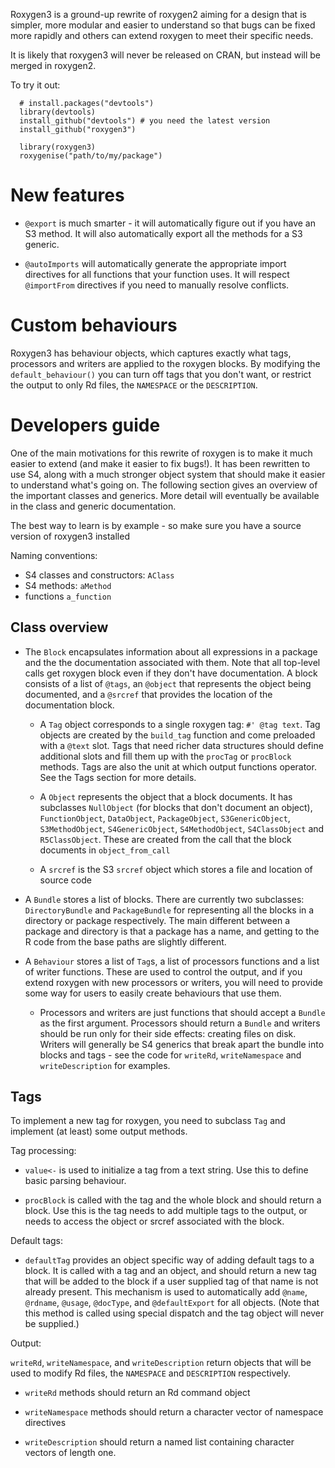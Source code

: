 Roxygen3 is a ground-up rewrite of roxygen2 aiming for a design that is simpler, more modular and easier to understand so that bugs can be fixed more rapidly and others can extend roxygen to meet their specific needs.  

It is likely that roxygen3 will never be released on CRAN, but instead will be merged in roxygen2.

To try it out:

      # install.packages("devtools")
      library(devtools)
      install_github("devtools") # you need the latest version
      install_github("roxygen3")
      
      library(roxygen3)
      roxygenise("path/to/my/package")

# New features

* `@export` is much smarter - it will automatically figure out if you have an
  S3 method. It will also automatically export all the methods for a S3
  generic.

* `@autoImports` will automatically generate the appropriate import directives
  for all functions that your function uses. It will respect `@importFrom`
  directives if you need to manually resolve conflicts.

# Custom behaviours

Roxygen3 has behaviour objects, which captures exactly what tags, processors and writers are applied to the roxygen blocks. By modifying the `default_behaviour()` you can turn off tags that you don't want, or restrict the output to only Rd files, the `NAMESPACE` or the `DESCRIPTION`.

# Developers guide

One of the main motivations for this rewrite of roxygen is to make it much easier to extend (and make it easier to fix bugs!). It has been rewritten to use S4, along with a much stronger object system that should make it easier to understand what's going on. The following section gives an overview of the important classes and generics. More detail will eventually be available in the class and generic documentation.

The best way to learn is by example - so make sure you have a source version of roxygen3 installed 

Naming conventions: 

* S4 classes and constructors: `AClass`
* S4 methods: `aMethod`
* functions `a_function`

## Class overview

* The `Block` encapsulates information about all expressions in a package
  and the the documentation associated with them. Note that all top-level
  calls get roxygen block even if they don't have documentation. A block
  consists of a list of `@tags`, an `@object` that represents the object being
  documented, and a `@srcref` that provides the location of the documentation
  block.

  * A `Tag` object corresponds to a single roxygen tag: `#' @tag text`. Tag
    objects are created by the `build_tag` function and come preloaded with a
    `@text` slot. Tags that need richer data structures should define
    additional slots and fill them up with the `procTag` or `procBlock`
    methods. Tags are also the unit at which output functions operator. See
    the Tags section for more details.

  * A `Object` represents the object that a block documents. It has
    subclasses `NullObject` (for blocks that don't document an object),
    `FunctionObject`, `DataObject`, `PackageObject`, `S3GenericObject`,
    `S3MethodObject`, `S4GenericObject`, `S4MethodObject`, `S4ClassObject` and
    `R5ClassObject`. These are created from the call that the block documents
    in `object_from_call`

  * A `srcref` is the S3 `srcref` object which stores a file and location of
    source code

* A `Bundle` stores a list of blocks. There are currently two subclasses:
  `DirectoryBundle` and `PackageBundle` for representing all the blocks in a directory
  or package respectively. The main different between a package and directory
  is that a package has a name, and getting to the R code from the base paths
  are slightly different.

* A `Behaviour` stores a list of `Tag`s, a list of processors functions
  and a list of writer functions. These are used to control the output, and if
  you extend roxygen with new processors or writers, you will need to provide
  some way for users to easily create behaviours that use them.

  * Processors and writers are just functions that should accept a
    `Bundle` as the first argument. Processors should return a
    `Bundle` and writers should be run only for their side effects:
    creating files on disk. Writers will generally be S4 generics that break
    apart the bundle into blocks and tags - see the code for `writeRd`,
    `writeNamespace` and `writeDescription` for examples.

## Tags

To implement a new tag for roxygen, you need to subclass `Tag` and implement (at least) some output methods.

Tag processing:

* `value<-` is used to initialize a tag from a text string. Use this to define 
  basic parsing behaviour.

* `procBlock` is called with the tag and the whole block and should return a
  block. Use this is the tag needs to add multiple tags to the output, or
  needs to access the object or srcref associated with the block.

Default tags:

* `defaultTag` provides an object specific way of adding default tags to a
  block. It is called with a tag and an object, and should return a new tag
  that will be added to the block if a user supplied tag of that name is not
  already present. This mechanism is used to automatically add `@name`,
  `@rdname`, `@usage`, `@docType`, and `@defaultExport` for all objects. (Note
  that this method is called using special dispatch and the tag object will
  never be supplied.)

Output:

`writeRd`, `writeNamespace`, and `writeDescription` return objects that will
be used to modify Rd files, the `NAMESPACE` and `DESCRIPTION` respectively.

* `writeRd` methods should return an Rd command object

* `writeNamespace` methods should return a character vector of namespace
  directives

* `writeDescription` should return a named list containing character vectors
  of length one.
